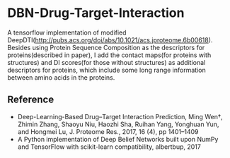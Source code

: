 # DBN-Drug-Target-Interaction
A tensorflow implementation of modified DeepDTI(http://pubs.acs.org/doi/abs/10.1021/acs.jproteome.6b00618). Besides using Protein Sequence Composition as the descriptors for proteins(described in paper), I add the contact maps(for proteins with structures) and DI scores(for those without structures) as additional descriptors for proteins, which include some long range information  between amino acids in the proteins.
## Reference
- Deep-Learning-Based Drug–Target Interaction Prediction, Ming Wen†, Zhimin Zhang, Shaoyu Niu, Haozhi Sha, Ruihan Yang, Yonghuan Yun, and Hongmei Lu, J. Proteome Res., 2017, 16 (4), pp 1401–1409
- A Python implementation of Deep Belief Networks built upon NumPy and TensorFlow with scikit-learn compatibility, albertbup, 2017
